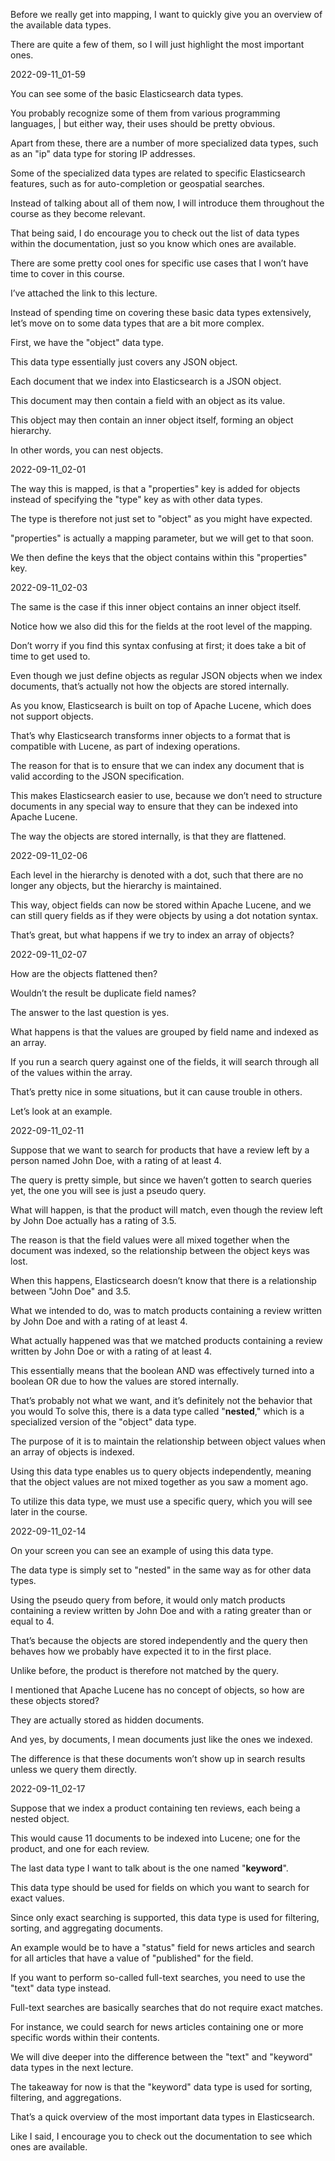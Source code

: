 Before we really get into mapping, I want to quickly give you an overview of the available data types.

There are quite a few of them, so I will just highlight the most important ones.

2022-09-11_01-59

You can see some of the basic Elasticsearch data types.

You probably recognize some of them from various programming languages, | but either way, their uses should be pretty obvious.

Apart from these, there are a number of more specialized data types, such as an "ip" data type for storing IP addresses.

Some of the specialized data types are related to specific Elasticsearch features, such as for auto-completion or geospatial searches.

Instead of talking about all of them now, I will introduce them throughout the course as they become relevant.

That being said, I do encourage you to check out the list of data types within the documentation, just so you know which ones are available.

There are some pretty cool ones for specific use cases that I won’t have time to cover in this course.

I’ve attached the link to this lecture.

Instead of spending time on covering these basic data types extensively, let’s move on to some data types that are a bit more complex.

First, we have the "object" data type.

This data type essentially just covers any JSON object.

Each document that we index into Elasticsearch is a JSON object.

This document may then contain a field with an object as its value.

This object may then contain an inner object itself, forming an object hierarchy.

In other words, you can nest objects.

2022-09-11_02-01

The way this is mapped, is that a "properties" key is added for objects instead of specifying the "type" key as with other data types.

The type is therefore not just set to "object" as you might have expected.

"properties" is actually a mapping parameter, but we will get to that soon.

We then define the keys that the object contains within this "properties" key.

2022-09-11_02-03

The same is the case if this inner object contains an inner object itself.

Notice how we also did this for the fields at the root level of the mapping.

Don’t worry if you find this syntax confusing at first; it does take a bit of time to get used to.

Even though we just define objects as regular JSON objects when we index documents, that’s actually not how the objects are stored internally.

As you know, Elasticsearch is built on top of Apache Lucene, which does not support objects.

That’s why Elasticsearch transforms inner objects to a format that is compatible with Lucene, as part of indexing operations.

The reason for that is to ensure that we can index any document that is valid according to the JSON specification.

This makes Elasticsearch easier to use, because we don’t need to structure documents in any special way to ensure that they can be indexed into Apache Lucene.

The way the objects are stored internally, is that they are flattened.

2022-09-11_02-06

Each level in the hierarchy is denoted with a dot, such that there are no longer any objects, but the hierarchy is maintained.

This way, object fields can now be stored within Apache Lucene, and we can still query fields as if they were objects by using a dot notation syntax.

That’s great, but what happens if we try to index an array of objects?

2022-09-11_02-07

How are the objects flattened then?

Wouldn’t the result be duplicate field names?

The answer to the last question is yes.

What happens is that the values are grouped by field name and indexed as an array.

If you run a search query against one of the fields, it will search through all of the values within the array.

That’s pretty nice in some situations, but it can cause trouble in others.

Let’s look at an example.

2022-09-11_02-11

Suppose that we want to search for products that have a review left by a person named John Doe, with a rating of at least 4.

The query is pretty simple, but since we haven’t gotten to search queries yet, the one you will see is just a pseudo query.

What will happen, is that the product will match, even though the review left by John Doe actually has a rating of 3.5.

The reason is that the field values were all mixed together when the document was indexed, so the relationship between the object keys was lost.

When this happens, Elasticsearch doesn’t know that there is a relationship between "John Doe" and 3.5.

What we intended to do, was to match products containing a review written by John Doe and with a rating of at least 4.

What actually happened was that we matched products containing a review written by John Doe or with a rating of at least 4.

This essentially means that the boolean AND was effectively turned into a boolean OR due to how the values are stored internally.

That’s probably not what we want, and it’s definitely not the behavior that you would To solve this, there is a data type called "**nested**," which is a specialized version of the "object" data type.

The purpose of it is to maintain the relationship between object values when an array of objects is indexed.

Using this data type enables us to query objects independently, meaning that the object values are not mixed together as you saw a moment ago.

To utilize this data type, we must use a specific query, which you will see later in the course.

2022-09-11_02-14

On your screen you can see an example of using this data type.

The data type is simply set to "nested" in the same way as for other data types.

Using the pseudo query from before, it would only match products containing a review written by John Doe and with a rating greater than or equal to 4.

That’s because the objects are stored independently and the query then behaves how we probably have expected it to in the first place.

Unlike before, the product is therefore not matched by the query.

I mentioned that Apache Lucene has no concept of objects, so how are these objects stored?

They are actually stored as hidden documents.

And yes, by documents, I mean documents just like the ones we indexed.

The difference is that these documents won’t show up in search results unless we query them directly.

2022-09-11_02-17

Suppose that we index a product containing ten reviews, each being a nested object.

This would cause 11 documents to be indexed into Lucene; one for the product, and one for each review.

The last data type I want to talk about is the one named "**keyword**".

This data type should be used for fields on which you want to search for exact values.

Since only exact searching is supported, this data type is used for filtering, sorting, and aggregating documents.

An example would be to have a "status" field for news articles and search for all articles that have a value of "published" for the field.

If you want to perform so-called full-text searches, you need to use the "text" data type instead.

Full-text searches are basically searches that do not require exact matches.

For instance, we could search for news articles containing one or more specific words within their contents.

We will dive deeper into the difference between the "text" and "keyword" data types in the next lecture.

The takeaway for now is that the "keyword" data type is used for sorting, filtering, and aggregations.

That’s a quick overview of the most important data types in Elasticsearch.

Like I said, I encourage you to check out the documentation to see which ones are available.


